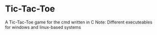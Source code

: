 # Tic-Tac-Toe
A Tic-Tac-Toe game for the cmd written in C
Note: Different executeables for windows and linux-based systems

